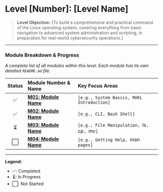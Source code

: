 # Level [Number]: [Level Name]

> **Level Objective:** [To build a comprehensive and practical command of the Linux operating system, covering everything from basic navigation to advanced system administration and scripting, in preparation for real-world cybersecurity operations.]

---

### Module Breakdown & Progress

*A complete list of all modules within this level. Each module has its own detailed `README.md` file.*

| Status | Module Number & Name                                         | Key Focus Areas                                     |
| :----: | :----------------------------------------------------------- | :-------------------------------------------------- |
|   ✅   | **[M01: Module Name](./M01_Module_Name/)**                   | `[e.g., System Basics, RHEL Introduction]`          |
|   ✅   | **[M02: Module Name](./M02_Module_Name/)**                   | `[e.g., CLI, Bash Shell]`                           |
|   ⏳   | **[M03: Module Name](./M03_Module_Name/)**                   | `[e.g., File Manipulation, `ls`, `cp`, `mv`]`       |
|   ⬜   | **[M04: Module Name](./M04_Module_Name/)**                   | `[e.g., Getting Help, `man` pages]`                 |

---
**Legend:**
*   ✅: Completed
*   ⏳: In Progress
*   ⬜: Not Started